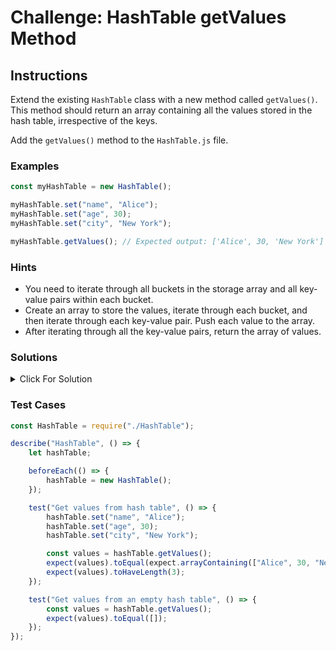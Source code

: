 # Challenge: HashTable getValues Method

## Instructions

Extend the existing `HashTable` class with a new method called `getValues()`. This method should return an array containing all the values stored in the hash table, irrespective of the keys.

Add the `getValues()` method to the `HashTable.js` file.

### Examples

```javascript
const myHashTable = new HashTable();

myHashTable.set("name", "Alice");
myHashTable.set("age", 30);
myHashTable.set("city", "New York");

myHashTable.getValues(); // Expected output: ['Alice', 30, 'New York']
```

### Hints

- You need to iterate through all buckets in the storage array and all key-value pairs within each bucket.
- Create an array to store the values, iterate through each bucket, and then iterate through each key-value pair. Push each value to the array.
- After iterating through all the key-value pairs, return the array of values.

### Solutions

<details>
  <summary>Click For Solution</summary>

```js
 getValues() {
    const values = [];

    for (let i = 0; i < this.storage.length; i++) {
      if (this.storage[i]) {
        for (const [key, value] of this.storage[i]) {
          values.push(value);
        }
      }
    }

    return values;
  }
```

</details>

### Test Cases

```js
const HashTable = require("./HashTable");

describe("HashTable", () => {
	let hashTable;

	beforeEach(() => {
		hashTable = new HashTable();
	});

	test("Get values from hash table", () => {
		hashTable.set("name", "Alice");
		hashTable.set("age", 30);
		hashTable.set("city", "New York");

		const values = hashTable.getValues();
		expect(values).toEqual(expect.arrayContaining(["Alice", 30, "New York"]));
		expect(values).toHaveLength(3);
	});

	test("Get values from an empty hash table", () => {
		const values = hashTable.getValues();
		expect(values).toEqual([]);
	});
});
```

